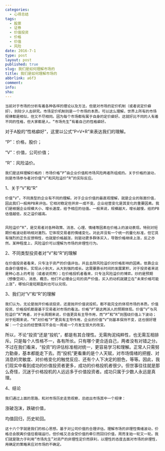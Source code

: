 ```yaml
---
categories:
  - 心得总结
tags:
  - 股票
  - 证券
  - 价值投资
  - 价格
  - 价值
  - 风险
date: 2016-7-1
type: post
layout: post
published: true
slug: 我们是如何理解市场的
title: 我们是如何理解市场的
abbrlink: a6f3
comment:
info:
sha:
---
```

    当前对于市场的分析有着各种各样的理论以及方法，但是对市场的定价机制（或者说定价癖好），则较少人去研究。市场定价机制则是一个市场的本质。可以这么理解，世界上所有的市场规律都是相似，但又不尽相同。因为每个市场都有属于自身的定价癖好。这就好比不同的人有着不同的性格，但大家都是人。“市场先生”有着自己的性格癖好。


对于A股的“性格癖好”，这里以公式“P=V+R”来表达我们的理解。

“P”：价格，股价；

“V”：价值，公司价值；

“R”：风险溢价。 


    我们是这样理解价格的：市场价格“P”由企业价值和市场风险两者所组成的。关于价格的波动，则是市场参与者对价值“V”和风险溢价“R”的实际反应。

    

1、关于“V”和“R”

    价值“V”。不同类型的企业有不同的理解。对于企业价值的最直观理解，就是企业的账面价值，因此我们一般用PB来评估。它相对稳定但并非一成不变。企业经营变化是其变化的重要因素。我们是根据企业规模大小、增长速度，给予相应的估值。一般来说，规模越大，增长越慢，给的PB估值越低，反之溢价越高。


    风险溢价“R”，是交易者对各种政策、消息、心理、情绪等因素在价格上的波动表现。特别对短期价格波动影响相对激烈。它体现交易者的情绪变化。对此并没有一个统一的量化标准，但它具有强烈的正负反馈特性，也就是价格越涨，则驱动更多群体买入，导致价格继续上涨，反之亦然。某种程度上，风险溢价可以理解为市场的非理性行为。


2、不同类型投资者对“V”和“R”的理解

    在价值投资者看来，只专注于资产的价值评估，并且去除风险溢价对价格影响的因素。依靠企业自身价值增长，实现从小到大，从大到强的成长。这需要靠长时间的发展累积，对于投资者来说是种心态上的考验（或者说煎熬）；在价格投机者看来，只专注风险溢价的博弈。炒的是预期（想像空间）、消息、概念。他们不必理会公司的资产价值，买入的动机就建立在“未来价格可能上涨”，哪怕只是短期盈利也可以兑现。


3、我们对“V”和“R”的理解

    我们认为，无论是抛开价格说投资，还是抛开价值说投机，都不能完全的体现市场的本质。价值投资、价格投机都是基于交易者对市场的看法。价格“P”是这两派人的预期体现。价值“V”与风险溢价“R”两者，对于长周期来说，价值更具有主导作用，而“P”和“R”则围绕价值上下波动；对于短期来说，“R”对价格“P”更具有主导作用，企业的价值“V”则基本保持不变，这也很好理解：一个企业的经营情况不会在一周或一个月发生很大的改变。


   所以，不论“投资”还是“投机”，都是有其合理性。无需拘泥纯粹性，也无需互相排斥。只是每个人性格不一，各有所长。只有哪个更合适自己，两者没有对错之分。不过在我们看来，“投资”的评估标准相对统一，更容易学习和理解。正常人只需努力勤奋，基本都能走下去。而“投机”更看重的是个人天赋，对市场情绪的把握、对消息的灵敏度、对价格变化的触觉反应、还有个人下决定的胆色，等等。因此，我们现实中看到成功的价值投资者更多，成功的价格投机者很少。但世事往往就是那么奇怪，沉迷于价格投机的人远远多于价值投资者。成功只属于少数人永远是真理。


4、结论

    我们通过上面的思路，和对市场历史走势观察，总结出市场其中一个规律：

涨破泡沫，跌破价值，

均值回归，历史轮回。


    这十六个字就是我们的核心思想。基于对公司价值的合理评估，理解市场的非理性情绪波动，价格总会脱离价值往极端运行。但价格又总会受价值的牵引而回归价值，周而复始一轮又一轮。我们就是致力于利用“市场先生”对资产的非理性定价而获利，以理性的态度去面对市场的非理性，用确定的策略来应对市场的不确定。


